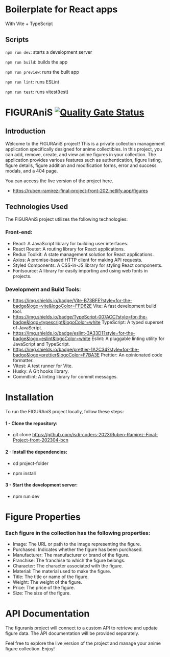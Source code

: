 # Boilerplate for React apps

With Vite + TypeScript

## Scripts

`npm run dev`: starts a development server

`npm run build`: builds the app

`npm run preview`: runs the built app

`npm run lint`: runs ESLint

`npm run test`: runs vitest(test)

# FIGURAniS [![Quality Gate Status](https://sonarcloud.io/api/project_badges/measure?project=isdi-coders-2023_Ruben-Ramirez-Final-Project-front-202304-bcn&metric=alert_status)](https://sonarcloud.io/summary/new_code?id=isdi-coders-2023_Ruben-Ramirez-Final-Project-front-202304-bcn)

## Introduction

Welcome to the FIGURAniS project! This is a private collection management application specifically designed for anime collectibles. In this project, you can add, remove, create, and view anime figures in your collection. The application provides various features such as authentication, figure listing, figure details, figure addition and modification forms, error and success modals, and a 404 page.

You can access the live version of the project here.

- https://ruben-ramirez-final-project-front-202.netlify.app/figures

## Technologies Used

The FIGURAniS project utilizes the following technologies:

### Front-end:

- React: A JavaScript library for building user interfaces.
- React Router: A routing library for React applications.
- Redux Toolkit: A state management solution for React applications.
- Axios: A promise-based HTTP client for making API requests.
- Styled Components: A CSS-in-JS library for styling React components.
- Fontsource: A library for easily importing and using web fonts in projects.

### Development and Build Tools:

- https://img.shields.io/badge/Vite-B73BFE?style=for-the-badge&logo=vite&logoColor=FFD62E Vite: A fast development build tool.
- https://img.shields.io/badge/TypeScript-007ACC?style=for-the-badge&logo=typescript&logoColor=white TypeScript: A typed superset of JavaScript.
- https://img.shields.io/badge/eslint-3A33D1?style=for-the-badge&logo=eslint&logoColor=white Eslint: A pluggable linting utility for JavaScript and TypeScript.
- https://img.shields.io/badge/prettier-1A2C34?style=for-the-badge&logo=prettier&logoColor=F7BA3E Prettier: An opinionated code formatter.
- Vitest: A test runner for Vite.
- Husky: A Git hooks library.
- Commitlint: A linting library for commit messages.

# Installation

To run the FIGURAniS project locally, follow these steps:

#### 1 - Clone the repository:

- git clone https://github.com/isdi-coders-2023/Ruben-Ramirez-Final-Project-front-202304-bcn

#### 2 - Install the dependencies:

- cd project-folder

- npm install

#### 3 - Start the development server:

- npm run dev

# Figure Properties

### Each figure in the collection has the following properties:

- Image: The URL or path to the image representing the figure.
- Purchased: Indicates whether the figure has been purchased.
- Manufacturer: The manufacturer or brand of the figure.
- Franchise: The franchise to which the figure belongs.
- Character: The character associated with the figure.
- Material: The material used to make the figure.
- Title: The title or name of the figure.
- Weight: The weight of the figure.
- Price: The price of the figure.
- Size: The size of the figure.

# API Documentation

The figuranis project will connect to a custom API to retrieve and update figure data. The API documentation will be provided separately.

Feel free to explore the live version of the project and manage your anime figure collection. Enjoy!
